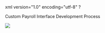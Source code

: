 xml version="1.0" encoding="utf-8" ?





Custom Payroll Interface Development Process




![](images_2/dstCustomInterfaceReview_Design_big.png)